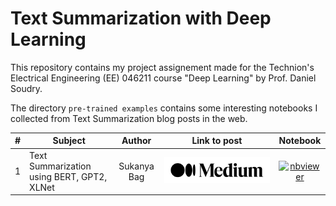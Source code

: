 # Text Summarization with Deep Learning

This repository contains my project assignement made for the Technion's Electrical Engineering (EE) 046211 course "Deep Learning" by Prof. Daniel Soudry.

The directory `pre-trained examples` contains some interesting notebooks I collected from Text Summarization blog posts in the web. 

| #    | Subject                                        | Author            | Link to post     | Notebook              |
|:----:|------------------------------------------------|:-----------------:|:----------------:|:---------------------:|
| 1    | Text Summarization using BERT, GPT2, XLNet     | Sukanya Bag       | [![medium](https://github.com/Medium/medium-logos/blob/cd9acd1fff7e3c902b559de6c808c4a491f2d160/01_Logo/01_Black/PNG/RGB/Medium-Logo-Black-RGB@1x.png)](https://medium.com/analytics-vidhya/text-summarization-using-bert-gpt2-xlnet-5ee80608e961)    | [![nbviewer](https://raw.githubusercontent.com/jupyter/design/master/logos/Badges/nbviewer_badge.svg)](https://nbviewer.jupyter.org/github/RoyElkabetz/Text-Summarization-with-Deep-Learning/blob/main/pre-trained%20examples/Text_Summarization_using_BERT%2C_GPT2%2CXLNET.ipynb)|

 

 
